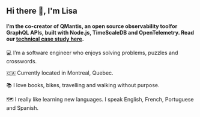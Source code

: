 ## Hi there 👋, I'm Lisa


#### I’m the co-creator of QMantis, an open source observability toolfor GraphQL APIs, built with Node.js, TimeScaleDB and OpenTelemetry. Read our [technical case study here](https://qmantis.co). 

💻 I’m a software engineer who enjoys solving problems, puzzles and crosswords.

🇨🇦 Currently located in Montreal, Quebec.

📚 I love books, bikes, travelling and walking without purpose.

🗺️ I really like learning new languages. I speak English, French, Portuguese and Spanish.


<!--
**lisa-m1/lisa-m1** is a ✨ _special_ ✨ repository because its `README.md` (this file) appears on your GitHub profile.
[Visit my personal Website]
[Say hi via e-mail]
[Connect on Linkedin]
Here are some ideas to get you started:

- 🔭 I’m currently working on ...
- 🌱 I’m currently learning ...
- 👯 I’m looking to collaborate on ...
- 🤔 I’m looking for help with ...
- 💬 Ask me about ...
- 📫 How to reach me: ...
- 😄 Pronouns: ...
- ⚡ Fun fact: ...
-->
